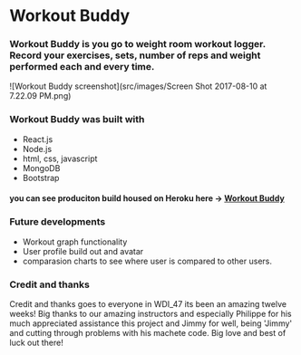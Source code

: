 # Workout Buddy

### Workout Buddy is you go to weight room workout logger. Record your exercises, sets, number of reps and weight performed each and every time. 

![Workout Buddy screenshot](src/images/Screen Shot 2017-08-10 at 7.22.09 PM.png)

### Workout Buddy was built with
- React.js
- Node.js
- html, css, javascript
- MongoDB
- Bootstrap

#### you can see produciton build housed on Heroku here -> <a href= "https://workoutbuddyapp.herokuapp.com/">Workout Buddy</a>

### Future developments
- Workout graph functionality
- User profile build out and avatar
- comparasion charts to see where user is compared to other users.

### Credit and thanks
Credit and thanks goes to everyone in WDI_47 its been an amazing twelve weeks! Big thanks to our amazing instructors and especially Philippe for his much appreciated assistance this project and Jimmy for well, being 'Jimmy' and cutting through problems with his machete code. Big love and best of luck out there!  